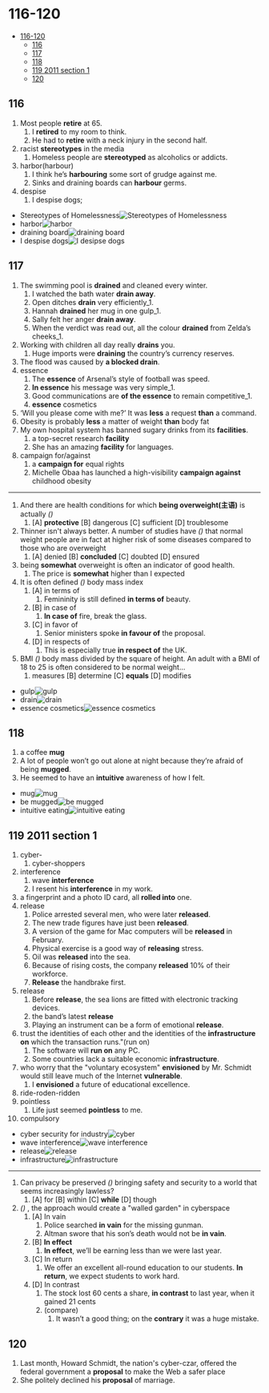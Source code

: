 # 116-120

- [116-120](#116-120)
  - [116](#116)
  - [117](#117)
  - [118](#118)
  - [119 2011 section 1](#119-2011-section-1)
  - [120](#120)

## 116

1. Most people **retire** at 65.
   1. I **retired** to my room to think.
   2. He had to **retire** with a neck injury in the second half.
2. racist **stereotypes** in the media
   1. Homeless people are **stereotyped** as alcoholics or addicts.
3. harbor(harbour)
   1. I think he’s **harbouring** some sort of grudge against me.
   2. Sinks and draining boards can **harbour** germs.
4. despise
   1. I despise dogs;

- Stereotypes of Homelessness![Stereotypes of Homelessness](https://my.neighbor.org/wp-content/uploads/2021/08/homeless-man-seaking-kindness.jpg)
- harbor![harbor](https://visitoceanside.org/wp-content/uploads/2018/12/Harbor-Village-Kayak-Ocean_-1200x600.jpg)
- draining board![draining board](https://makemesomethingspecial.com/wp-content/uploads/2012/10/handmade-oak-draining-board.jpeg)
- I despise dogs![I desipse dogs](https://image.shutterstock.com/image-photo/bad-cat-despises-all-dogs-260nw-489371581.jpg)

## 117

1. The swimming pool is **drained** and cleaned every winter.
   1. I watched the bath water **drain away**.
   2. Open ditches **drain** very efficiently_1.
   3. Hannah **drained** her mug in one gulp_1.
   4. Sally felt her anger **drain away**.
   5. When the verdict was read out, all the colour **drained** from Zelda’s cheeks_1.
2. Working with children all day really **drains** you.
   1. Huge imports were **draining** the country’s currency reserves.
3. The flood was caused by **a blocked drain**.
4. essence
   1. The **essence** of Arsenal’s style of football was speed.
   2. **In essence** his message was very simple_1.
   3. Good communications are **of the essence** to remain competitive_1.
   4. **essence** cosmetics
5. ‘Will you please come with me?’ It was **less** a request **than** a command.
6. Obesity is probably **less** a matter of weight **than** body fat
7. My own hospital system has banned sugary drinks from its **facilities**.
   1. a top-secret research **facility**
   2. She has an amazing **facility** for languages.
8. campaign for/against
   1. a **campaign for** equal rights
   2. Michelle Obaa has launched a high-visibility **campaign against** childhood obesity

---

1. And there are health conditions for which **being overweight(主语)** is actually _()_
   1. [A] **protective** [B] dangerous [C] sufficient [D] troublesome
2. Thinner isn't always better. A number of studies have _()_ that normal weight people are in fact at higher risk of some diseases compared to those who are overweight
   1. [A] denied [B] **concluded** [C] doubted [D] ensured
3. being **somewhat** overweight is often an indicator of good health.
   1. The price is **somewhat** higher than I expected
4. It is often defined _()_ body mass index
   1. [A] in terms of
      1. Femininity is still defined **in terms of** beauty.
   2. [B] in case of
      1. **In case of** fire, break the glass.
   3. [C] in favor of
      1. Senior ministers spoke **in favour of** the proposal.
   4. [D] in respects of
      1. This is especially true **in respect of** the UK.
5. BMI _()_ body mass divided by the square of height. An adult with a BMI of 18 to 25 is often considered to be normal weight...
   1. measures [B] determine [C] **equals** [D] modifies

- gulp![gulp](https://upload.wikimedia.org/wikipedia/commons/thumb/7/72/Gulp.js_Logo.svg/926px-Gulp.js_Logo.svg.png)
- drain![drain](https://maitecdrainage.co.uk/wp-content/uploads/2017/07/sink-drainage.jpg)
- essence cosmetics![essence cosmetics](https://encrypted-tbn0.gstatic.com/images?q=tbn:ANd9GcSEi-vTp6wJckRKVNMX2lqpi7tNzdnTx8buWwhNRiat60t6tfJKNwfJQHYyVlx0IjzmIt0&usqp=CAU)

## 118

1. a coffee **mug**
2. A lot of people won’t go out alone at night because they’re afraid of being **mugged**.
3. He seemed to have an **intuitive** awareness of how I felt.

- mug![mug](https://www.ikea.com.hk/dairyfarm/hk/images/133/0713396_PE729489_S5.jpg)
- be mugged![be mugged](https://livesafely.org/media/posts/123/avoid-being-mugged.jpg)
- intuitive eating![intuitive eating](https://www.verywellmind.com/thmb/m4oyVgOuko5SMwLwrrcjboSDu9k=/1333x1000/smart/filters:no_upscale()/intuitive-eating-can-help-disordered-eating-4796957_final-7590d424bb6b4626907da407ae8ad4a0.png)

## 119 2011 section 1

1. cyber-
   1. cyber-shoppers
2. interference
   1. wave **interference**
   2. I resent his **interference** in my work.
3. a fingerprint and a photo ID card, all **rolled into** one.
4. release
   1. Police arrested several men, who were later **released**.
   2. The new trade figures have just been **released**.
   3. A version of the game for Mac computers will be **released** in February.
   4. Physical exercise is a good way of **releasing** stress.
   5. Oil was **released** into the sea.
   6. Because of rising costs, the company **released** 10% of their workforce.
   7. **Release** the handbrake first.
5. release
   1. Before **release**, the sea lions are fitted with electronic tracking devices.
   2. the band’s latest **release**
   3. Playing an instrument can be a form of emotional **release**.
6. trust the identities of each other and the identities of the **infrastructure on** which the transaction runs."(run on)
   1. The software will **run on** any PC.
   2. Some countries lack a suitable economic **infrastructure**.
7. who worry that the "voluntary ecosystem" **envisioned** by Mr. Schmidt would still leave much of the Internet **vulnerable**.
   1. I **envisioned** a future of educational excellence.
8. ride-roden-ridden
9. pointless
   1. Life just seemed **pointless** to me.
10. compulsory

- cyber security for industry![cyber](https://www.israel21c.org/wp-content/uploads/2020/08/shutterstock_cyber-1168x657.jpg)
- wave interference![wave interference](https://upload.wikimedia.org/wikipedia/commons/thumb/0/0f/Interference_of_two_waves.svg/1200px-Interference_of_two_waves.svg.png)
- release![release](https://www.learn-automatic.com/wp-content/uploads/2021/02/releasing-the-handbrake.jpg)
- infrastructure![infrastructure](https://www.rpc.senate.gov/imo/media/image/Different-Types-of-Infrastructure_v3.png)

---

1. Can privacy be preserved _()_ bringing safety and security to a world that seems increasingly lawless?
   1. [A] for [B] within [C] **while** [D] though
2. _()_ , the approach would create a "walled garden" in cyberspace
   1. [A] In vain
      1. Police searched **in vain** for the missing gunman.
      2. Altman swore that his son’s death would not be **in vain**.
   2. [B] **In effect**
      1. **In effect**, we’ll be earning less than we were last year.
   3. [C] In return
      1. We offer an excellent all-round education to our students. **In return**, we expect students to work hard.
   4. [D] In contrast
      1. The stock lost 60 cents a share, **in contrast** to last year, when it gained 21 cents
      2. (compare)
         1. It wasn’t a good thing; on the **contrary** it was a huge mistake.

## 120

1. Last month, Howard Schmidt, the nation's cyber-czar, offered the federal government a **proposal** to make the Web a safer place
2. She politely declined his **proposal** of marriage.
